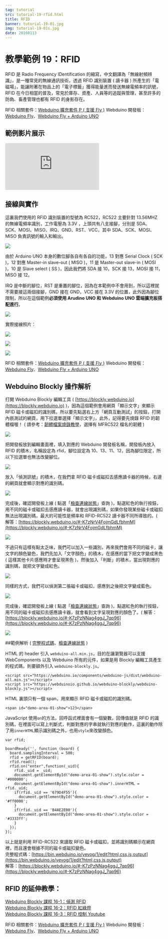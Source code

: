 ```yaml
---
tag: tutorial
src: tutorial-19-rfid.html
title: RFID
banner: tutorial-19-01.jpg
img: tutorial-19-01s.jpg
date: 20160113
---
```


<!-- @@master  = ../../_layout.html-->

<!-- @@block  =  meta-->

<title>教學範例 19：RFID :::: Webduino = Web × Arduino</title>

<meta name="description" content="RFID 是 Radio Frequency IDentification 的縮寫，中文翻譯為「無線射頻辨識」，是一種常見的無線通訊技術，透過 RFID 識別裝置 ( 讀卡器 ) 所產生的「電磁場」，能讓附著在物品上的「電子標籤」獲得能量進而發送無線電頻率的訊號，RFID 在今日相當的普及，常見於庫存、資產、人員等的追蹤與管理，甚至許多的防偽、畜產管理也都有 RFID 的身影存在。">

<meta itemprop="description" content="RFID 是 Radio Frequency IDentification 的縮寫，中文翻譯為「無線射頻辨識」，是一種常見的無線通訊技術，透過 RFID 識別裝置 ( 讀卡器 ) 所產生的「電磁場」，能讓附著在物品上的「電子標籤」獲得能量進而發送無線電頻率的訊號，RFID 在今日相當的普及，常見於庫存、資產、人員等的追蹤與管理，甚至許多的防偽、畜產管理也都有 RFID 的身影存在。">

<meta property="og:description" content="RFID 是 Radio Frequency IDentification 的縮寫，中文翻譯為「無線射頻辨識」，是一種常見的無線通訊技術，透過 RFID 識別裝置 ( 讀卡器 ) 所產生的「電磁場」，能讓附著在物品上的「電子標籤」獲得能量進而發送無線電頻率的訊號，RFID 在今日相當的普及，常見於庫存、資產、人員等的追蹤與管理，甚至許多的防偽、畜產管理也都有 RFID 的身影存在。">

<link rel="canonical" href="https://tutorials.webduino.io/zh-tw/docs/basic/sensor/rfid.html">

<meta property="og:title" content="教學範例 19：RFID" >

<meta property="og:url" content="https://webduino.io/tutorials/tutorial-19-rfid.html">

<meta property="og:image" content="https://webduino.io/img/tutorials/tutorial-19-01s.jpg">

<meta itemprop="image" content="https://webduino.io/img/tutorials/tutorial-19-01s.jpg">

<include src="../_include-tutorials.html"></include>

<!-- @@close-->

<!-- @@block  =  preAndNext-->

<include src="../_include-tutorials-content.html"></include>

<!-- @@close-->

<!-- @@block  =  tutorials-->

# 教學範例 19：RFID

RFID 是 Radio Frequency IDentification 的縮寫，中文翻譯為「無線射頻辨識」，是一種常見的無線通訊技術，透過 RFID 識別裝置 ( 讀卡器 ) 所產生的「電磁場」，能讓附著在物品上的「電子標籤」獲得能量進而發送無線電頻率的訊號，RFID 在今日相當的普及，常見於庫存、資產、人員等的追蹤與管理，甚至許多的防偽、畜產管理也都有 RFID 的身影存在。

<div class="buy-this">
	<span>RFID 相關套件：<a href="https://webduino.io/buy/webduino-expansion-p.html" target="_blank">Webduino 擴充套件 P ( 支援 Fly )</a></span>
	<span>Webduino 開發板：<a href="https://webduino.io/buy/component-webduino-fly.html" target="_blank">Webduino Fly</a>、<a href="https://webduino.io/buy/component-webduino-uno-fly.html" target="_blank">Webduino Fly + Arduino UNO</a></span>
</div>

## 範例影片展示

<iframe class="youtube" src="https://www.youtube.com/embed/RrCAOgtPHdo" frameborder="0" allowfullscreen></iframe>

## 接線與實作

這裏我們使用的 RFID 識別裝置的型號為 RC522，RC522 主要針對 13.56MHZ 的無線電頻率識別，工作電壓為 3.3V ，上頭共有八支接腳，分別是 SDA、SCK、MOSI、MISO、IRQ、GND、RST、VCC，其中 SDA、SCK、MOSI、MISO 負責訊號的輸入和輸出。

![](../img/tutorials/tutorial-19-02.jpg)

由於 Arduino UNO 本身的數位腳各自有各自的功能，13 對應 Serial Clock ( SCK )，12 對應 Master-in slave-out ( MISO )，11 是 Master-out slave-in ( MOSI )，10 是 Slave select ( SS )，因此我們將 SDA 接 10，SCK 接 13，MOSI 接 11，MISO 接 12。

IRQ 是中斷的腳位，RST 是重置的腳位，因為在本範例中不會用到，所以這裡就不需要接這兩個接腳，GND 接在 GND，VCC 接在 3.3V 的位置，此外因為腳位限制，所以在這個範例**必須使用 Arudino UNO 和 Webduino UNO 雲端擴充板搭配進行**。

![](../img/tutorials/tutorial-19-03.jpg)

實際接線照片：

![](../img/tutorials/tutorial-19-04.jpg)

![](../img/tutorials/tutorial-19-05.jpg)

![](../img/tutorials/tutorial-19-06.jpg)

<div class="buy-this">
	<span>RFID 相關套件：<a href="https://webduino.io/buy/webduino-expansion-p.html" target="_blank">Webduino 擴充套件 P ( 支援 Fly )</a></span>
	<span>Webduino 開發板：<a href="https://webduino.io/buy/component-webduino-fly.html" target="_blank">Webduino Fly</a>、<a href="https://webduino.io/buy/component-webduino-uno-fly.html" target="_blank">Webduino Fly + Arduino UNO</a></span>
</div>

## Webduino Blockly 操作解析

打開 Webduino Blockly 編輯工具 ( [https://blockly.webduino.io](https://blockly.webduino.io) )，因為這個範例會用網頁「顯示文字」來顯示 RFID 磁卡或磁扣的識別碼，所以要先點選右上方「網頁互動測試」的按鈕，打開內嵌測試的網頁，用下拉選單選擇「顯示文字」，此外，記得要先燒錄 RFID 的韌體檔喔！ ( 請參考：[韌體檔案燒錄教學](https://webduino.io/tutorials/info-07-arduino-ino.html)，選擇有 MFRC522 檔名的韌體 )

![](../img/tutorials/tutorial-19-07.jpg)

把開發板放到編輯畫面裡，填入對應的 Webduino 開發板名稱，開發板內放入 RFID 的積木，名稱設定為 rfid，腳位設定為 10、13、11、12，因為腳位限定，所以下拉選單也無法改變腳位。

![](../img/tutorials/tutorial-19-08.jpg)

放入「偵測訊號」的積木，在我們拿 RFID 磁卡或磁扣去感應讀卡器的時候，右邊的網頁就會顯示對應的識別碼。

![](../img/tutorials/tutorial-19-09.jpg)

完成後，確認開發板上線 ( 點選「[檢查連線狀態](https://webduino.io/device.html)」查詢 )，點選紅色的執行按鈕，用不同的磁卡或磁扣去感應讀卡器，就會出現識別碼，如果你發現某些磁卡或磁扣無法出現識別碼，最大的可能性是頻率和 RFID-RC522 讀卡器不同所導致的。( 解答：[https://blockly.webduino.io/#-K7zNrV4FojmGdLfbhmM](https://blockly.webduino.io/#-K7zNrV4FojmGdLfbhmM)

![](../img/tutorials/tutorial-19-10.jpg)

不過只有這樣有點太乏味，我們可以加入一些識別，再來我們會用不同的磁卡，讓文字的顏色變色，我們先加入「文字顏色」的積木，在感應的當下把文字變成黑色 ( 這樣其他卡片感應時才會呈現黑色 )，然後加入「判斷」的積木，當出現對應的識別碼，就把文字變成紅色。

![](../img/tutorials/tutorial-19-11.jpg)

同樣的方式，我們可以偵測第二張磁卡或磁扣，感應到之後把文字變成藍色。

![](../img/tutorials/tutorial-19-12.jpg)

完成後，確認開發板上線 ( 點選「[檢查連線狀態](https://webduino.io/device.html)」查詢 )，點選紅色的執行按鈕，用不同的磁卡或磁扣去感應讀卡器，就會看到文字呈現對應的顏色了。( 解答：[https://blockly.webduino.io/#-K7zPzNNag4ggJ_7qp96](https://blockly.webduino.io/#-K7zPzNNag4ggJ_7qp96)

![](../img/tutorials/tutorial-19-13.jpg)


##範例解析 ( [完整程式碼](https://bin.webduino.io/yevog/1/edit?html,css,js,output)、[檢查連線狀態](https://webduino.io/device.html) )

HTML 的 header 引入 `webduino-all.min.js`，目的在讓瀏覽器可以支援 WebComponents 以及 Webduino 所有的元件，如果是用 Blockly 編輯工具產生的程式碼，則要額外引入 `webduino-blockly.js`。

	<script src="https://webduino.io/components/webduino-js/dist/webduino-all.min.js"></script>
	<script src="https://webduinoio.github.io/webduino-blockly/webduino-blockly.js"></script>

HTML 裏頭只有一個 span，用來顯示 RFID 磁卡或磁扣的識別碼。

	<span id="demo-area-01-show">123</span>

JavaScript 使用`on`的方法，回呼函式裡面會有一個變數，回傳值就是 RFID 的識別碼，在裡面可以寫上判斷式，判斷對應的字串就執行對應的動作，這裏的動作除了用`innerHTML`顯示識別碼之外，也用`style`來改變顏色。

	var rfid;

	boardReady('', function (board) {
	  board.samplingInterval = 500;
	  rfid = getRFID(board);
	  rfid.read();
	  rfid.on("enter",function(_uid){
	    rfid._uid = _uid;
	    document.getElementById("demo-area-01-show").style.color = '#000000';
	    document.getElementById("demo-area-01-show").innerHTML = rfid._uid;
	    if(rfid._uid == '679D4F55'){
	      document.getElementById("demo-area-01-show").style.color = '#ff0000';
	    }
	    if(rfid._uid == 'B4AE2E00'){
	      document.getElementById("demo-area-01-show").style.color = '#3333ff';
	    }
	  });
	});

以上就是利用 RFID-RC522 來讀取 RFID 磁卡或磁扣，並將識別碼顯示在網頁裡，而且還會根據不同的磁卡或磁扣變色。   
完整程式碼：[https://bin.webduino.io/yevog/1/edit?html,css,js,output](https://bin.webduino.io/yevog/1/edit?html,css,js,output)  
解答：[https://blockly.webduino.io/#-K7zPzNNag4ggJ_7qp96](https://blockly.webduino.io/#-K7zPzNNag4ggJ_7qp96)

## RFID 的延伸教學：

[Webduino Blockly 課程 16-1：偵測 RFID](https://blockly.webduino.io/?lang=zh-hant&page=tutorials/rfid-1#-K45oDB4TmzOFSNMPGGG)  
[Webduino Blockly 課程 16-2：RFID 紅綠燈](https://blockly.webduino.io/?lang=zh-hant&page=tutorials/rfid-2#-K45qdjcmCYGz9YaNcUp)  
[Webduino Blockly 課程 16-3：RFID 控制 Youtube](https://blockly.webduino.io/?lang=zh-hant&page=tutorials/rfid-3#-K462IpY3cfK91yLDK3M) 

<div class="buy-this">
	<span>RFID 相關套件：<a href="https://webduino.io/buy/webduino-expansion-p.html" target="_blank">Webduino 擴充套件 P ( 支援 Fly )</a></span>
	<span>Webduino 開發板：<a href="https://webduino.io/buy/component-webduino-fly.html" target="_blank">Webduino Fly</a>、<a href="https://webduino.io/buy/component-webduino-uno-fly.html" target="_blank">Webduino Fly + Arduino UNO</a></span>
</div>    


<!-- @@close-->